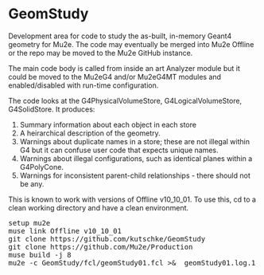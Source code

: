 # GeomStudy
Development area for code to study the as-built, in-memory Geant4 geometry for Mu2e.  The code may eventually be merged into Mu2e Offline or the repo may be moved to the Mu2e GitHub instance.

The main code body is called from inside an art Analyzer module but it could be moved to the Mu2eG4 and/or Mu2eG4MT modules and enabled/disabled with run-time configuration.

The code looks at the G4PhysicalVolumeStore, G4LogicalVolumeStore, G4SolidStore.  It produces:
1. Summary information about each object in each store
2. A heirarchical description of the geometry.
3. Warnings about duplicate names in a store; these are not illegal within G4 but it can confuse user code that expects unique names.
4. Warnings about illegal configurations, such as identical planes within a G4PolyCone.
5. Warnings for inconsistent parent-child relationships - there should not be any.

This is known to work with versions of Offline v10_10_01.  To use this, cd to a clean working directory and have a clean environment.

<pre>
setup mu2e
muse link Offline v10_10_01
git clone https://github.com/kutschke/GeomStudy
git clone https://github.com/Mu2e/Production
muse build -j 8
mu2e -c GeomStudy/fcl/geomStudy01.fcl >&  geomStudy01.log.1
</pre>

